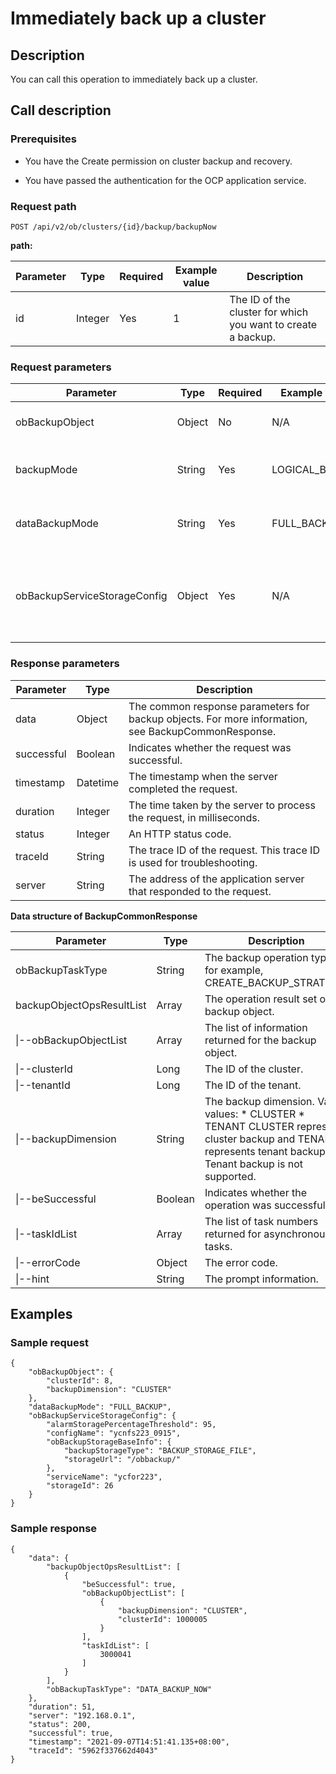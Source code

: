Immediately back up a cluster 
==================================================



Description 
--------------------------------

You can call this operation to immediately back up a cluster.

Call description 
-------------------------------------

### Prerequisites 

* You have the Create permission on cluster backup and recovery.

  

* You have passed the authentication for the OCP application service.

  




### Request path 

`POST /api/v2/ob/clusters/{id}/backup/backupNow`

**path:** 


| Parameter |  Type   | Required | Example value |                         Description                          |
|-----------|---------|----------|---------------|--------------------------------------------------------------|
| id        | Integer | Yes      | 1             | The ID of the cluster for which you want to create a backup. |



### Request parameters 



|          Parameter           |  Type  | Required | Example value  |                                                                                        Description                                                                                         |
|------------------------------|--------|----------|----------------|--------------------------------------------------------------------------------------------------------------------------------------------------------------------------------------------|
| obBackupObject               | Object | No       | N/A            | The backup object, which will be automatically populated.                                                                                                                                  |
| backupMode                   | String | Yes      | LOGICAL_BACKUP | The backup mode.  Valid values: * LOGICAL_BACKUP   * PHYSICAL_BACKUP    |
| dataBackupMode               | String | Yes      | FULL_BACKUP    | The data backup mode. Valid values: **FULL_BACKUP** and  **INCREMENTAL_BACKUP**                                                                                            |
| obBackupServiceStorageConfig | Object | Yes      | N/A            | The storage configurations of the backup service. For more information, see the data structure in [Create a backup strategy for a cluster](../15.backup-and-restoration-3/2.create-a-backup-policy-for-the-cluster-1.md).   |



### Response parameters 



| Parameter  |   Type   |                                            Description                                             |
|------------|----------|----------------------------------------------------------------------------------------------------|
| data       | Object   | The common response parameters for backup objects. For more information, see BackupCommonResponse. |
| successful | Boolean  | Indicates whether the request was successful.                                                      |
| timestamp  | Datetime | The timestamp when the server completed the request.                                               |
| duration   | Integer  | The time taken by the server to process the request, in milliseconds.                              |
| status     | Integer  | An HTTP status code.                                                                               |
| traceId    | String   | The trace ID of the request. This trace ID is used for troubleshooting.                            |
| server     | String   | The address of the application server that responded to the request.                               |



**Data structure of BackupCommonResponse** 


|                 Parameter                 |  Type   |                                                                                                                                                    Description                                                                                                                                                    |
|-------------------------------------------|---------|-------------------------------------------------------------------------------------------------------------------------------------------------------------------------------------------------------------------------------------------------------------------------------------------------------------------|
| obBackupTaskType          | String  | The backup operation type, for example, CREATE_BACKUP_STRATEGY.                                                                                                                                                                                                                                                   |
| backupObjectOpsResultList | Array   | The operation result set of the backup object.                                                                                                                                                                                                                                                                    |
| \|--obBackupObjectList    | Array   | The list of information returned for the backup object.                                                                                                                                                                                                                                                           |
| \|--clusterId                             | Long    | The ID of the cluster.                                                                                                                                                                                                                                                                                            |
| \|--tenantId                              | Long    | The ID of the tenant.                                                                                                                                                                                                                                                                                             |
| \|--backupDimension                       | String  | The backup dimension. Valid values:  * CLUSTER    <!-- --> * TENANT    CLUSTER represents cluster backup and TENANT represents tenant backup. Tenant backup is not supported. |
| \|--beSuccessful                          | Boolean | Indicates whether the operation was successful.                                                                                                                                                                                                                                                                   |
| \|--taskIdList                            | Array   | The list of task numbers returned for asynchronous tasks.                                                                                                                                                                                                                                                         |
| \|--errorCode                             | Object  | The error code.                                                                                                                                                                                                                                                                                                   |
| \|--hint                                  | String  | The prompt information.                                                                                                                                                                                                                                                                                           |



Examples 
-----------------------------

### Sample request 

```unknow
{
    "obBackupObject": {
        "clusterId": 8,
        "backupDimension": "CLUSTER"
    },
    "dataBackupMode": "FULL_BACKUP",
    "obBackupServiceStorageConfig": {
        "alarmStoragePercentageThreshold": 95,
        "configName": "ycnfs223_0915",
        "obBackupStorageBaseInfo": {
            "backupStorageType": "BACKUP_STORAGE_FILE",
            "storageUrl": "/obbackup/"
        },
        "serviceName": "ycfor223",
        "storageId": 26
    }
}
```



### Sample response 

```unknow
{
    "data": {
        "backupObjectOpsResultList": [
            {
                "beSuccessful": true,
                "obBackupObjectList": [
                    {
                        "backupDimension": "CLUSTER",
                        "clusterId": 1000005
                    }
                ],
                "taskIdList": [
                    3000041
                ]
            }
        ],
        "obBackupTaskType": "DATA_BACKUP_NOW"
    },
    "duration": 51,
    "server": "192.168.0.1",
    "status": 200,
    "successful": true,
    "timestamp": "2021-09-07T14:51:41.135+08:00",
    "traceId": "5962f337662d4043"
}
```


